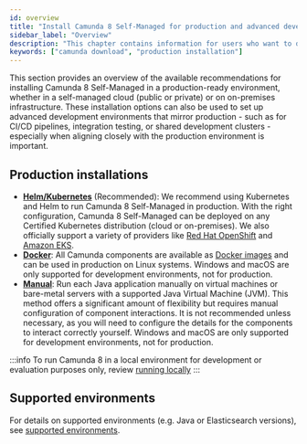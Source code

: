 ```yaml
---
id: overview
title: "Install Camunda 8 Self-Managed for production and advanced development setups"
sidebar_label: "Overview"
description: "This chapter contains information for users who want to deploy and run Camunda 8 Self-Managed in their self-managed cloud or own on-premise infrastructure in a production and advanced development environment."
keywords: ["camunda download", "production installation"]
---
```


This section provides an overview of the available recommendations for installing Camunda 8 Self-Managed in a production-ready environment, whether in a self-managed cloud (public or private) or on on-premises infrastructure. These installation options can also be used to set up advanced development environments that mirror production - such as for CI/CD pipelines, integration testing, or shared development clusters - especially when aligning closely with the production environment is important.

## Production installations

- [**Helm/Kubernetes**](/self-managed/installation-methods/helm/install.md) (Recommended): We recommend using Kubernetes and Helm to run Camunda 8 Self-Managed in production. With the right configuration, Camunda 8 Self-Managed can be deployed on any Certified Kubernetes distribution (cloud or on-premises). We also officially support a variety of providers like [Red Hat OpenShift](./deploy/openshift/redhat-openshift.md) and [Amazon EKS](./deploy/amazon/amazon-eks/amazon-eks.md).
- [**Docker**](/self-managed/installation-methods/docker/docker.md): All Camunda components are available as [Docker images](https://hub.docker.com/u/camunda) and can be used in production on Linux systems. Windows and macOS are only supported for development environments, not for production.
- [**Manual**](/self-managed/installation-methods/manual/install.md): Run each Java application manually on virtual machines or bare-metal servers with a supported Java Virtual Machine (JVM). This method offers a significant amount of flexibility but requires manual configuration of component interactions. It is not recommended unless necessary, as you will need to configure the details for the components to interact correctly yourself. Windows and macOS are only supported for development environments, not for production.

:::info
To run Camunda 8 in a local environment for development or evaluation purposes only, review [running locally](../run-locally/index.md)
:::

## Supported environments

For details on supported environments (e.g. Java or Elasticsearch versions), see [supported environments](/reference/supported-environments.md).
